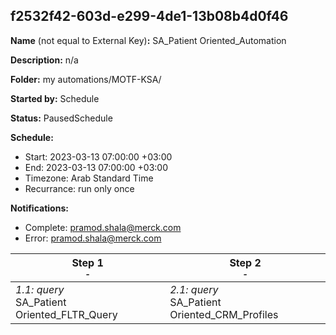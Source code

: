 ## f2532f42-603d-e299-4de1-13b08b4d0f46

**Name** (not equal to External Key)**:** SA_Patient Oriented_Automation

**Description:** n/a

**Folder:** my automations/MOTF-KSA/

**Started by:** Schedule

**Status:** PausedSchedule

**Schedule:**

* Start: 2023-03-13 07:00:00 +03:00
* End: 2023-03-13 07:00:00 +03:00
* Timezone: Arab Standard Time
* Recurrance: run only once

**Notifications:**

* Complete: pramod.shala@merck.com
* Error: pramod.shala@merck.com

| Step 1<br>_<small>-</small>_ | Step 2<br>_<small>-</small>_ |
| --- | --- |
| _1.1: query_<br>SA_Patient Oriented_FLTR_Query | _2.1: query_<br>SA_Patient Oriented_CRM_Profiles |
